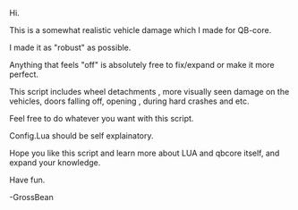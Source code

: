 Hi.

This is a somewhat realistic vehicle damage which I made for QB-core.

I made it as "robust" as possible.

Anything that feels "off" is absolutely free to fix/expand or make it more perfect.

This script includes wheel detachments , more visually seen damage on the vehicles, doors falling off, opening , during hard crashes and etc.

Feel free to do whatever you want with this script.

Config.Lua should be self explainatory.

Hope you like this script and learn more about LUA and qbcore itself, and expand your knowledge.

Have fun.


-GrossBean

